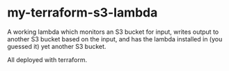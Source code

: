 # my-terraform-s3-lambda

A working lambda which monitors an S3 bucket for input, writes output to
another S3 bucket based on the input, and has the lambda installed in (you
guessed it) yet another S3 bucket.

All deployed with terraform.
